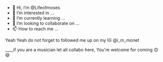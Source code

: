 - 👋 Hi, I’m @Lifeofmoses
- 👀 I’m interested in ...
- 🌱 I’m currently learning ...
- 💞️ I’m looking to collaborate on ...
- 📫 How to reach me ...

<!---
Lifeofmoses/Lifeofmoses is a ✨ special ✨ repository because its `README.md` (this file) appears on your GitHub profile.
You can click the Preview link to take a look at your changes.
--->Yeah Yeah do not forget to followed me up on my IG @i_m_monet
____if you are a musician let all collabo here, You're welcome for coming 😊😄

